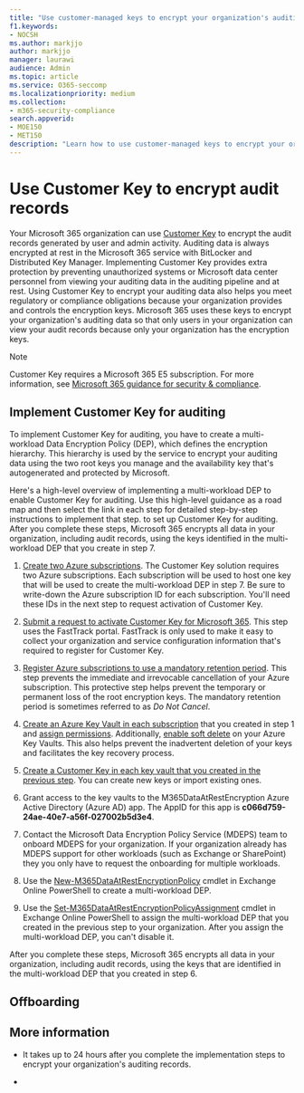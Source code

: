 ```yaml
---
title: "Use customer-managed keys to encrypt your organization's auditing data"
f1.keywords:
- NOCSH
ms.author: markjjo
author: markjjo
manager: laurawi
audience: Admin
ms.topic: article
ms.service: O365-seccomp
ms.localizationpriority: medium
ms.collection:
- m365-security-compliance
search.appverid:
- MOE150
- MET150
description: "Learn how to use customer-managed keys to encrypt your organization's audit records." 
---
```


# Use Customer Key to encrypt audit records

Your Microsoft 365 organization can use [Customer Key](customer-key-overview.md) to encrypt the audit records generated by user and admin activity. Auditing data is always encrypted at rest in the Microsoft 365 service with BitLocker and Distributed Key Manager. Implementing Customer Key provides extra protection by preventing unauthorized systems or Microsoft data center personnel from viewing your auditing data in the auditing pipeline and at rest. Using Customer Key to encrypt your auditing data also helps you meet regulatory or compliance obligations because your organization provides and controls the encryption keys. Microsoft 365 uses these keys to encrypt your organization's auditing data so that only users in your organization can view your audit records because only your organization has the encryption keys.

> [!NOTE]
> Customer Key requires a Microsoft 365 E5 subscription. For more information, see [Microsoft 365 guidance for security & compliance](/office365/servicedescriptions/microsoft-365-service-descriptions/microsoft-365-tenantlevel-services-licensing-guidance/microsoft-365-security-compliance-licensing-guidance#information-protection-customer-key-for-microsoft-365).

## Implement Customer Key for auditing

To implement Customer Key for auditing, you have to create a multi-workload Data Encryption Policy (DEP), which defines the encryption hierarchy. This hierarchy is used by the service to encrypt your auditing data using the two root keys you manage and the availability key that's autogenerated and protected by Microsoft.

Here's a high-level overview of implementing a multi-workload DEP to enable Customer Key for auditing. Use this high-level guidance as a road map and then select the link in each step for detailed step-by-step instructions to implement that step. to set up Customer Key for auditing. After you complete these steps, Microsoft 365 encrypts all data in your organization, including audit records, using the keys identified in the multi-workload DEP that you create in step 7.

1. [Create two Azure subscriptions](customer-key-set-up.md#create-two-new-azure-subscriptions). The Customer Key solution requires two Azure subscriptions. Each subscription will be used to host one key that will be used to create the multi-workload DEP in step 7. Be sure to write-down the Azure subscription ID for each subscription. You'll need these IDs in the next step to request activation of Customer Key.

2. [Submit a request to activate Customer Key for Microsoft 365](customer-key-set-up.md#submit-a-request-to-activate-customer-key-for-office-365). This step uses the FastTrack portal. FastTrack is only used to make it easy to collect your organization and service configuration information that's required to register for Customer Key.

3. [Register Azure subscriptions to use a mandatory retention period](customer-key-set-up.md#register-azure-subscriptions-to-use-a-mandatory-retention-period). This step prevents the immediate and irrevocable cancellation of your Azure subscription. This protective step helps prevent the temporary or permanent loss of the root encryption keys. The mandatory retention period is sometimes referred to as *Do Not Cancel*.

4. [Create an Azure Key Vault in each subscription](customer-key-set-up.md#create-a-premium-azure-key-vault-in-each-subscription) that you created in step 1 and [assign permissions](customer-key-set-up.md#assign-permissions-to-each-key-vault). Additionally, [enable soft delete](customer-key-set-up.md#make-sure-soft-delete-is-enabled-on-your-key-vaults) on your Azure Key Vaults. This also helps prevent the inadvertent deletion of your keys and facilitates the key recovery process.

5. [Create a Customer Key in each key vault that you created in the previous step](customer-key-set-up.md#add-a-key-to-each-key-vault-either-by-creating-or-importing-a-key). You can create new keys or import existing ones.

6. Grant access to the key vaults to the M365DataAtRestEncryption Azure Active Directory (Azure AD) app. The AppID for this app is **c066d759-24ae-40e7-a56f-027002b5d3e4**.

7. Contact the Microsoft Data Encryption Policy Service (MDEPS) team to onboard MDEPS for your organization. If your organization already has MDEPS support for other workloads (such as Exchange or SharePoint) they you only have to request the onboarding for multiple workloads.

8. Use the [New-M365DataAtRestEncryptionPolicy](/powershell/module/exchange/new-m365dataatrestencryptionpolicy) cmdlet in Exchange Online PowerShell to create a multi-workload DEP.

9. Use the [Set-M365DataAtRestEncryptionPolicyAssignment](/powershell/module/exchange/set-m365dataatrestencryptionpolicyassignment) cmdlet in Exchange Online PowerShell to assign the multi-workload DEP that you created in the previous step to your organization. After you assign the multi-workload DEP, you can't disable it.

After you complete these steps, Microsoft 365 encrypts all data in your organization, including audit records, using the keys that are identified in the multi-workload DEP that you created in step 6.

## Offboarding

## More information

- It takes up to 24 hours after you complete the implementation steps to encrypt your organization's auditing records.

- 
